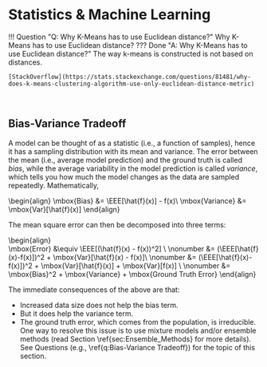 # Statistics & Machine Learning

!!! Question "Q: Why K-Means has to use Euclidean distance?"
    Why K-Means has to use Euclidean distance?
??? Done "A: Why K-Means has to use Euclidean distance?" 
    The way k-means is constructed is not based on distances.

    [StackOverflow](https://stats.stackexchange.com/questions/81481/why-does-k-means-clustering-algorithm-use-only-euclidean-distance-metric)


&nbsp;&nbsp;&nbsp;&nbsp;&nbsp;


## Bias-Variance Tradeoff
A model can be thought of as a statistic (i.e., a function of samples), hence it has a sampling distribution with its mean and variance. The error between the mean (i.e., average model prediction) and the ground truth is called *bias*, while the average variability in the model prediction is called *variance*, which tells you how much the model changes as the data are sampled repeatedly. Mathematically,

\begin{align}
	\mbox{Bias} &= \EEE[\hat{f}(x)] - f(x)\\
	\mbox{Variance} &= \mbox{Var}[\hat{f}(x)]
\end{align}

The mean square error can then be decomposed into three terms:

\begin{align}	
	\mbox{Error} &\equiv \EEE[(\hat{f}(x) - f(x))^2] \\ \nonumber
	&= (\EEE[\hat{f}(x)-f(x)])^2 + \mbox{Var}[\hat{f}(x) - f(x)]\\ \nonumber
	&= (\EEE[\hat{f}(x)-f(x)])^2 + \mbox{Var}[\hat{f}(x)] + \mbox{Var}[f(x)] \\ \nonumber
	&= \mbox{Bias}^2 + \mbox{Variance} + \mbox{Ground Truth Error}
\end{align}

The immediate consequences of the above are that:

- Increased data size does not help the bias term.
- But it does help the variance term.
- The ground truth error, which comes from the population, is irreducible. One way to resolve this issue is to use mixture models and/or ensemble methods (read Section \ref{sec:Ensemble_Methods} for more details). See Questions (e.g., \ref{q:Bias-Variance Tradeoff}) for the topic of this section.
